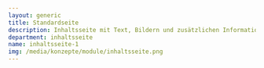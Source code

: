 ```yaml
---
layout: generic
title: Standardseite
description: Inhaltsseite mit Text, Bildern und zusätzlichen Informationen in der rechten Spalte.
department: inhaltsseite
name: inhaltsseite-1
img: /media/konzepte/module/inhaltsseite.png
---
```


